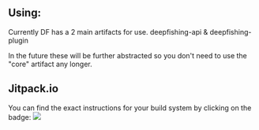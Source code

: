 ## Using:
Currently DF has a 2 main artifacts for use.
deepfishing-api & deepfishing-plugin

In the future these will be further abstracted so you don't need to use the "core" artifact any longer.

## Jitpack.io
You can find the exact instructions for your build system by clicking on the badge: [![](https://jitpack.io/v/Austin-W-Music/DeepFishing.svg)](https://jitpack.io/#Austin-W-Music/DeepFishing)
